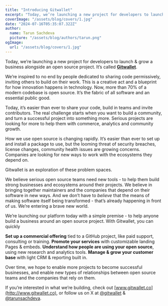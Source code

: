 ```yaml
---
title: "Introducing Gitwallet"
excerpt: "Today, we’re launching a new project for developers to launch & grow a business alongside an open source project. It’s called Gitwallet."
coverImage: "/assets/blog/covers/1.jpg"
date: "2024-07-16T05:35:07.322Z"
author:
  name: Tarun Sachdeva
  picture: "/assets/blog/authors/tarun.png"
ogImage:
  url: "/assets/blog/covers/1.jpg"
---
```


Today, we’re launching a new project for developers to launch & grow a business alongside an open source project. It’s called [**Gitwallet**](https://www.gitwallet.co).

We’re inspired to no end by people dedicated to sharing code permissively, inviting others to build on their work. This is a creative act and a blueprint for how innovation happens in technology. Now, more than 70% of a modern codebase is open source. It’s the fabric of all software and an essential public good.

Today, it’s easier than ever to share your code, build in teams and invite contributors. The real challenge starts when you want to build a community, and turn a successful project into something more. Serious projects are looking for more to help them with commerce, analytics and community growth.

How we use open source is changing rapidly. It’s easier than ever to set up and install a package to use, but the looming threat of security breaches, license changes, community health issues are growing concerns. Companies are looking for new ways to work with the ecosystems they depend on. 

Gitwallet is an exploration of these problem spaces. 

We believe serious open source teams need new tools - to help them build strong businesses and ecosystems around their projects. We believe in bringing together maintainers and the companies that depend on their software in new ways. And we don’t have to *believe* that the means of making software itself being transformed - that’s already happening in front of us. We’re entering a brave new world.

We’re launching our platform today with a simple premise - to help anyone build a business around an open source project. With Gitwallet, you can quickly

**Set up a commercial offering** tied to a GitHub project, like paid support, consulting or training.
**Promote your services** with customizable landing Pages & embeds.
**Understand how people are using your open source**, using new research and analytics tools.
**Manage & grow your customer base** with light CRM & reporting built in.

Over time, we hope to enable more projects to become successful businesses, and enable new types of relationships between open source teams and the companies that rely on them.

If you’re interested in what we’re building, check out [www.gitwallet.co](http://www.gitwallet.co), or follow us on X at [@gitwallet](https://x.com/gitwallet) & [@tarunsachdeva](https://x.com/tarunsachdeva).